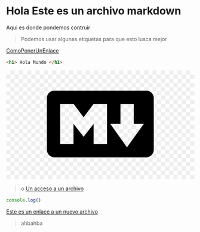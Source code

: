 # Hola Este es un archivo markdown

Aqui es donde pondemos contruir 

> Podemos usar algunas etiquetas para que esto lusca mejor 

[ComoPonerUnEnlace](https://www.google.com)

```html
<h1> Hola Mundo </h1>
```

![unaImagen](md.jpg)
> o
[Un acceso a un archivo](archivo.txt)

```javascript
console.log()
```

[Este es un enlace a un nuevo archivo](archivoNuevo.txt)

> ahbahba 